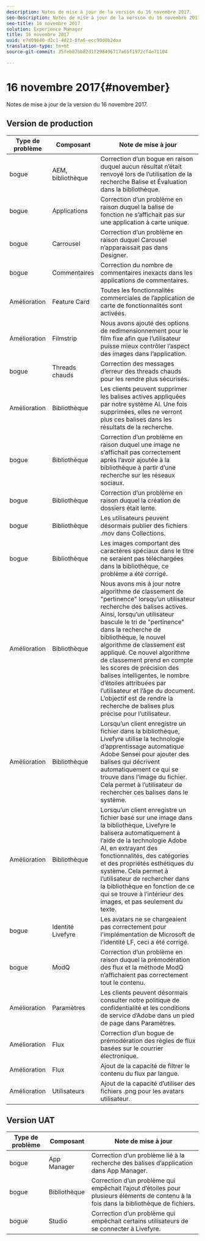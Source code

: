 ```yaml
---
description: Notes de mise à jour de la version du 16 novembre 2017.
seo-description: Notes de mise à jour de la version du 16 novembre 2017.
seo-title: 16 novembre 2017
solution: Experience Manager
title: 16 novembre 2017
uuid: e7d09640-d2c1-4d23-8fa6-ecc90d0b2daa
translation-type: tm+mt
source-git-commit: 35feb87bb82d1f298496717a65f1972cf4e71104

---
```



# 16 novembre 2017{#november}

Notes de mise à jour de la version du 16 novembre 2017.

## Version de production

| **Type de problème** | **Composant** | **Note de mise à jour** |
|---|---|---|
| bogue | AEM, bibliothèque | Correction d’un bogue en raison duquel aucun résultat n’était renvoyé lors de l’utilisation de la recherche Balise et Évaluation dans la bibliothèque. |
| bogue | Applications | Correction d’un problème en raison duquel la balise de fonction ne s’affichait pas sur une application à carte unique. |
| bogue | Carrousel | Correction d’un problème en raison duquel Carousel n’apparaissait pas dans Designer. |
| bogue | Commentaires | Correction du nombre de commentaires inexacts dans les applications de commentaires. |
| Amélioration | Feature Card | Toutes les fonctionnalités commerciales de l’application de carte de fonctionnalités sont activées. |
| Amélioration | Filmstrip | Nous avons ajouté des options de redimensionnement pour le film fixe afin que l’utilisateur puisse mieux contrôler l’aspect des images dans l’application. |
| bogue | Threads chauds | Correction des messages d’erreur des threads chauds pour les rendre plus sécurisés. |
| Amélioration | Bibliothèque | Les clients peuvent supprimer les balises actives appliquées par notre système AI. Une fois supprimées, elles ne verront plus ces balises dans les résultats de la recherche. |
| bogue | Bibliothèque | Correction d’un problème en raison duquel une image ne s’affichait pas correctement après l’avoir ajoutée à la bibliothèque à partir d’une recherche sur les réseaux sociaux. |
| bogue | Bibliothèque | Correction d’un problème en raison duquel la création de dossiers était lente. |
| bogue | Bibliothèque | Les utilisateurs peuvent désormais publier des fichiers .mov dans Collections. |
| bogue | Bibliothèque | Les images comportant des caractères spéciaux dans le titre ne seraient pas téléchargées dans la bibliothèque, ce problème a été corrigé. |
| Amélioration | Bibliothèque | Nous avons mis à jour notre algorithme de classement de "pertinence" lorsqu’un utilisateur recherche des balises actives. Ainsi, lorsqu’un utilisateur bascule le tri de "pertinence" dans la recherche de bibliothèque, le nouvel algorithme de classement est appliqué. Ce nouvel algorithme de classement prend en compte les scores de précision des balises intelligentes, le nombre d’étoiles attribuées par l’utilisateur et l’âge du document. L’objectif est de rendre la recherche de balises plus précise pour l’utilisateur. |
| Amélioration | Bibliothèque | Lorsqu’un client enregistre un fichier dans la bibliothèque, Livefyre utilise la technologie d’apprentissage automatique Adobe Sensei pour ajouter des balises qui décrivent automatiquement ce qui se trouve dans l’image du fichier. Cela permet à l’utilisateur de rechercher ces balises dans le système. |
| Amélioration | Bibliothèque | Lorsqu’un client enregistre un fichier basé sur une image dans la bibliothèque, Livefyre le balisera automatiquement à l’aide de la technologie Adobe AI, en extrayant des fonctionnalités, des catégories et des propriétés esthétiques du système. Cela permet à l’utilisateur de rechercher dans la bibliothèque en fonction de ce qui se trouve à l’intérieur des images, et pas seulement du texte. |
| bogue | Identité Livefyre | Les avatars ne se chargeaient pas correctement pour l'implémentation de Microsoft de l'identité LF, ceci a été corrigé. |
| bogue | ModQ | Correction d’un problème en raison duquel la prémodération des flux et la méthode ModQ n’affichaient pas correctement tout le contenu. |
| Amélioration | Paramètres | Les clients peuvent désormais consulter notre politique de confidentialité et les conditions de service d’Adobe dans un pied de page dans Paramètres. |
| Amélioration | Flux | Correction d’un bogue de prémodération des règles de flux basées sur le courrier électronique. |
| Amélioration | Flux | Ajout de la capacité de filtrer le contenu du flux par langue. |
| Amélioration | Utilisateurs | Ajout de la capacité d’utiliser des fichiers .png pour les avatars utilisateur. |

## Version UAT

| **Type de problème** | **Composant** | **Note de mise à jour** |
|---|---|---|
| bogue | App Manager | Correction d’un problème lié à la recherche des balises d’application dans App Manager. |
| bogue | Bibliothèque | Correction d’un problème qui empêchait l’ajout d’étoiles pour plusieurs éléments de contenu à la fois dans la bibliothèque de fichiers. |
| bogue | Studio | Correction d’un problème qui empêchait certains utilisateurs de se connecter à Livefyre. |

